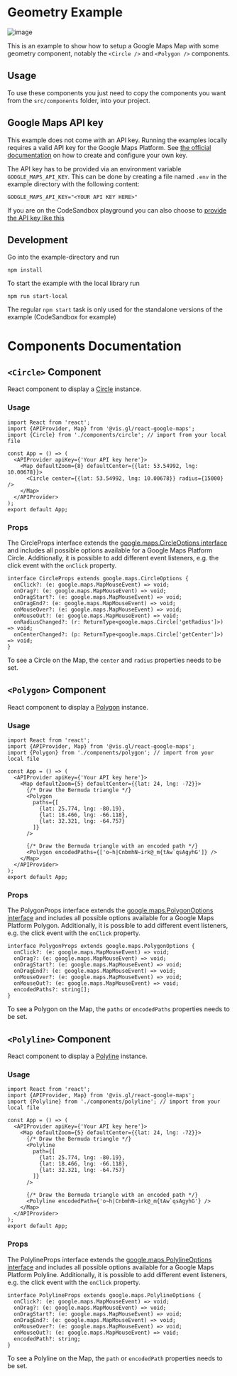 # Geometry Example

![image](https://github.com/ArielBenichou/react-google-maps/assets/21100652/d32d7052-0ec0-4f2f-84a2-d31e6629dfa6)

This is an example to show how to setup a Google Maps Map with some geometry component, notably the `<Circle />` and `<Polygon />` components.

## Usage

To use these components you just need to copy the components you want from the `src/components` folder, into your project.

## Google Maps API key

This example does not come with an API key. Running the examples locally requires a valid API key for the Google Maps Platform.
See [the official documentation][get-api-key] on how to create and configure your own key.

The API key has to be provided via an environment variable `GOOGLE_MAPS_API_KEY`. This can be done by creating a
file named `.env` in the example directory with the following content:

```shell title=".env"
GOOGLE_MAPS_API_KEY="<YOUR API KEY HERE>"
```

If you are on the CodeSandbox playground you can also choose to [provide the API key like this](https://codesandbox.io/docs/learn/environment/secrets)

## Development

Go into the example-directory and run

```shell
npm install
```

To start the example with the local library run

```shell
npm run start-local
```

The regular `npm start` task is only used for the standalone versions of the example (CodeSandbox for example)

[get-api-key]: https://developers.google.com/maps/documentation/javascript/get-api-key

# Components Documentation

## `<Circle>` Component

React component to display a [Circle](https://developers.google.com/maps/documentation/javascript/shapes#circles) instance.

### Usage

```tsx
import React from 'react';
import {APIProvider, Map} from '@vis.gl/react-google-maps';
import {Circle} from './components/circle'; // import from your local file

const App = () => (
  <APIProvider apiKey={'Your API key here'}>
    <Map defaultZoom={8} defaultCenter={{lat: 53.54992, lng: 10.00678}}>
      <Circle center={{lat: 53.54992, lng: 10.00678}} radius={15000} />
    </Map>
  </APIProvider>
);
export default App;
```

### Props

The CircleProps interface extends the [google.maps.CircleOptions interface](https://developers.google.com/maps/documentation/javascript/reference/polygon#Circle) and includes all possible options available for a Google Maps Platform Circle. Additionally, it is possible to add different event listeners, e.g. the click event with the `onClick` property.

```tsx
interface CircleProps extends google.maps.CircleOptions {
  onClick?: (e: google.maps.MapMouseEvent) => void;
  onDrag?: (e: google.maps.MapMouseEvent) => void;
  onDragStart?: (e: google.maps.MapMouseEvent) => void;
  onDragEnd?: (e: google.maps.MapMouseEvent) => void;
  onMouseOver?: (e: google.maps.MapMouseEvent) => void;
  onMouseOut?: (e: google.maps.MapMouseEvent) => void;
  onRadiusChanged?: (r: ReturnType<google.maps.Circle['getRadius']>) => void;
  onCenterChanged?: (p: ReturnType<google.maps.Circle['getCenter']>) => void;
}
```

To see a Circle on the Map, the `center` and `radius` properties needs to be set.

## `<Polygon>` Component

React component to display a [Polygon](https://developers.google.com/maps/documentation/javascript/shapes#circles) instance.

### Usage

```tsx
import React from 'react';
import {APIProvider, Map} from '@vis.gl/react-google-maps';
import {Polygon} from './components/polygon'; // import from your local file

const App = () => (
  <APIProvider apiKey={'Your API key here'}>
    <Map defaultZoom={5} defaultCenter={{lat: 24, lng: -72}}>
      {/* Draw the Bermuda triangle */}
      <Polygon
        paths={[
          {lat: 25.774, lng: -80.19},
          {lat: 18.466, lng: -66.118},
          {lat: 32.321, lng: -64.757}
        ]}
      />

      {/* Draw the Bermuda triangle with an encoded path */}
      <Polygon encodedPaths={['o~h|CnbmhN~irk@_m{tAw`qsAgyhG']} />
    </Map>
  </APIProvider>
);
export default App;
```

### Props

The PolygonProps interface extends the [google.maps.PolygonOptions interface](https://developers.google.com/maps/documentation/javascript/reference/polygon#Polygon) and includes all possible options available for a Google Maps Platform Polygon. Additionally, it is possible to add different event listeners, e.g. the click event with the `onClick` property.

```tsx
interface PolygonProps extends google.maps.PolygonOptions {
  onClick?: (e: google.maps.MapMouseEvent) => void;
  onDrag?: (e: google.maps.MapMouseEvent) => void;
  onDragStart?: (e: google.maps.MapMouseEvent) => void;
  onDragEnd?: (e: google.maps.MapMouseEvent) => void;
  onMouseOver?: (e: google.maps.MapMouseEvent) => void;
  onMouseOut?: (e: google.maps.MapMouseEvent) => void;
  encodedPaths?: string[];
}
```

To see a Polygon on the Map, the `paths` or `encodedPaths` properties needs to be set.

## `<Polyline>` Component

React component to display a [Polyline](https://developers.google.com/maps/documentation/javascript/shapes#circles) instance.

### Usage

```tsx
import React from 'react';
import {APIProvider, Map} from '@vis.gl/react-google-maps';
import {Polyline} from './components/polyline'; // import from your local file

const App = () => (
  <APIProvider apiKey={'Your API key here'}>
    <Map defaultZoom={5} defaultCenter={{lat: 24, lng: -72}}>
      {/* Draw the Bermuda triangle */}
      <Polyline
        path={[
          {lat: 25.774, lng: -80.19},
          {lat: 18.466, lng: -66.118},
          {lat: 32.321, lng: -64.757}
        ]}
      />

      {/* Draw the Bermuda triangle with an encoded path */}
      <Polyline encodedPath={'o~h|CnbmhN~irk@_m{tAw`qsAgyhG'} />
    </Map>
  </APIProvider>
);
export default App;
```

### Props

The PolylineProps interface extends the [google.maps.PolylineOptions interface](https://developers.google.com/maps/documentation/javascript/reference/polyline#Polyline) and includes all possible options available for a Google Maps Platform Polyline. Additionally, it is possible to add different event listeners, e.g. the click event with the `onClick` property.

```tsx
interface PolylineProps extends google.maps.PolylineOptions {
  onClick?: (e: google.maps.MapMouseEvent) => void;
  onDrag?: (e: google.maps.MapMouseEvent) => void;
  onDragStart?: (e: google.maps.MapMouseEvent) => void;
  onDragEnd?: (e: google.maps.MapMouseEvent) => void;
  onMouseOver?: (e: google.maps.MapMouseEvent) => void;
  onMouseOut?: (e: google.maps.MapMouseEvent) => void;
  encodedPath?: string;
}
```

To see a Polyline on the Map, the `path` or `encodedPath` properties needs to be set.
